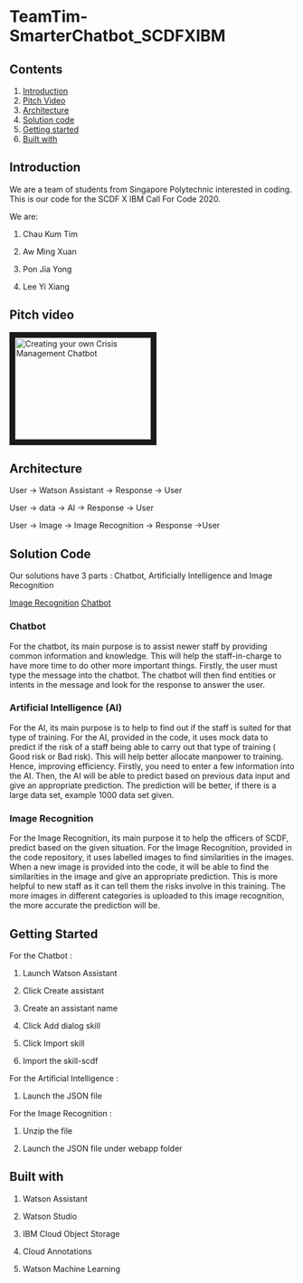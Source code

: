 # TeamTim-SmarterChatbot_SCDFXIBM

## Contents

1. [Introduction](#introduction)
1. [Pitch Video](#pitch-video)
1. [Architecture](#architecture)
1. [Solution code](#solution-code)
1. [Getting started](#getting-started)
1. [Built with](#built-with)

## Introduction

We are a team of students from Singapore Polytechnic interested in coding. This is our code for the SCDF X IBM Call For Code 2020.

We are:

1) Chau Kum Tim 

2) Aw Ming Xuan

3) Pon Jia Yong

4) Lee Yi Xiang

## Pitch video

<a href="http://www.youtube.com/watch?feature=player_embedded&v=v=2bDFYYMqv_g
" target="_blank"><img src="http://img.youtube.com/vi/YOUTUBE_VIDEO_ID_HERE/0.jpg" 
alt="Creating your own Crisis Management Chatbot" width="240" height="180" border="10" /></a>

## Architecture

User -> Watson Assistant  -> Response -> User

User -> data -> AI -> Response -> User

User -> Image -> Image Recognition -> Response ->User

## Solution Code
Our solutions have 3 parts : Chatbot, Artificially Intelligence and Image Recognition


[Image Recognition](https://github.com/TeamxTim/TeamTim-SmarterChatbot_SCDFXIBM/blob/master/model.zip)
[Chatbot](https://github.com/TeamxTim/TeamTim-SmarterChatbot_SCDFXIBM/blob/master/skill-SCDF.json)

### Chatbot

For the chatbot, its main purpose is to assist newer staff by providing common information and knowledge. This will help the staff-in-charge to have more time to do other more important things. Firstly, the user must type the message into the chatbot. The chatbot will then find entities or intents in the message and look for the response to answer the user.

### Artificial Intelligence (AI)

For the AI, its main purpose is to help to find out if the staff is suited for that type of training. For the AI, provided in the code, it uses mock data to predict if the risk of a staff being able to carry out that type of training ( Good risk or Bad risk). This will help better allocate manpower to training. Hence, improving efficiency. Firstly, you need to enter a few information into the AI. Then, the AI will be able to predict based on previous data input and give an appropriate prediction. The prediction will be better, if there is a large data set, example 1000 data set given.

### Image Recognition

For the Image Recognition, its main purpose it to help the officers of SCDF, predict based on the given situation. For the Image Recognition, provided in the code repository, it uses labelled images to find similarities in the images. When a new image is provided into the code, it will be able to find the similarities in the image and give an appropriate prediction. This is more helpful to new staff as it can tell them the risks involve in this training. The more images in different categories is uploaded to this image recognition, the more accurate the prediction will be.

## Getting Started

For the Chatbot :

1) Launch Watson Assistant

2) Click Create assistant

3) Create an assistant name

4) Click Add dialog skill

5) Click Import skill                      	

6) Import the skill-scdf
 
For the Artificial Intelligence : 

1. Launch the JSON file
 
For the Image Recognition :
1) Unzip the file

2) Launch the JSON file under webapp folder

## Built with

1) Watson Assistant

2) Watson Studio

3) IBM Cloud Object Storage

4) Cloud Annotations

5) Watson Machine Learning
